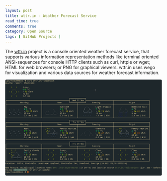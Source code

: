 ```yaml
---
layout: post
title: wttr.in - Weather Forecast Service
read_time: true  
comments: true
category: Open Source
tags: [ GitHub Projects ]
---
```


The [wttr.in](https://github.com/chubin/wttr.in) project is a console oriented weather forecast service, that supports various information representation methods like terminal oriented ANSI-sequences for console HTTP clients such as curl, httpie or wget; HTML for web browsers; or PNG for graphical viewers. wttr.in uses wego for visualization and various data sources for weather forecast information.

![wttr.in](/assets/wttr.in.png)
